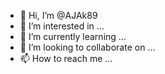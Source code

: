 - 👋 Hi, I’m @AJAk89
- 👀 I’m interested in ...
- 🌱 I’m currently learning ...
- 💞️ I’m looking to collaborate on ...
- 📫 How to reach me ...

<!---
AJAk89/AJAk89 is a ✨ special ✨ repository because its  (this file) appears on your GitHub profile.
You can click the Preview link to take a look at your changes.
--->
